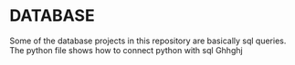 # DATABASE

Some of the database projects in this repository are basically sql queries.<br />
The python file shows how to connect python with sql
Ghhghj
